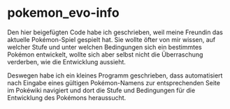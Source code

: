 # pokemon_evo-info

Den hier beigefügten Code habe ich geschrieben, weil meine Freundin das aktuelle Pokémon-Spiel gespielt hat. Sie wollte öfter von mir wissen, auf welcher Stufe und unter welchen Bedingungen sich ein bestimmtes Pokémon entwickelt, wollte sich aber selbst nicht die Überraschung verderben, wie die Entwicklung aussieht.

Deswegen habe ich ein kleines Programm geschrieben, dass automatisiert nach Eingabe eines gültigen Pokémon-Namens zur entsprechenden Seite im Pokéwiki navigiert und dort die Stufe und Bedingungen für die Entwicklung des Pokémons heraussucht.
